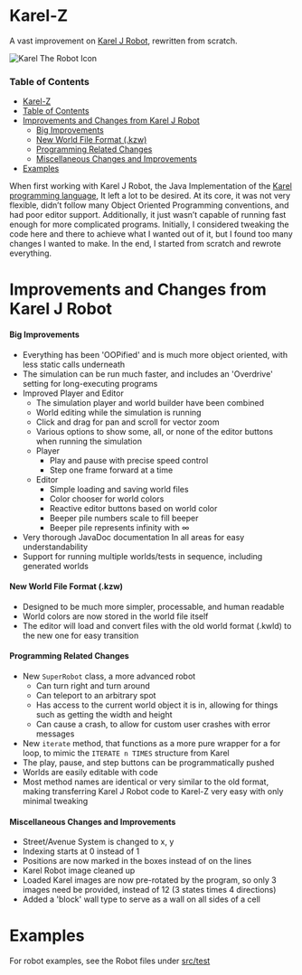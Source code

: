 # Karel-Z

A vast improvement on [Karel J Robot](https://csis.pace.edu/~bergin/KarelJava2ed/karelexperimental.html), rewritten from scratch.

![Karel The Robot Icon](https://raw.githubusercontent.com/starwarswii/Karel-Z/master/src/resources/icon.png)

### Table of Contents
* [Karel-Z](#karel-z)
* [Table of Contents](#table-of-contents)
* [Improvements and Changes from Karel J Robot](#improvements-and-changes-from-karel-j-robot)
  * [Big Improvements](#big-improvements)
  * [New World File Format (.kzw)](#new-world-file-format-kzw)
  * [Programming Related Changes](#programming-related-changes)
  * [Miscellaneous Changes and Improvements](#miscellaneous-changes-and-improvements)
* [Examples](#examples)

When first working with Karel J Robot, the Java Implementation of the [Karel programming language](https://en.wikipedia.org/wiki/Karel_\(programming_language\)), It left a lot to be desired. At its core, it was not very flexible, didn’t follow many Object Oriented Programming conventions, and had poor editor support. Additionally, it just wasn’t capable of running fast enough for more complicated programs. Initially, I considered tweaking the code here and there to achieve what I wanted out of it, but I found too many changes I wanted to make. In the end, I started from scratch and rewrote everything.

# Improvements and Changes from Karel J Robot

#### Big Improvements
* Everything has been 'OOPified' and is much more object oriented, with less static calls underneath
* The simulation can be run much faster, and includes an 'Overdrive' setting for long-executing programs
* Improved Player and Editor
  * The simulation player and world builder have been combined
  * World editing while the simulation is running
  * Click and drag for pan and scroll for vector zoom
  * Various options to show some, all, or none of the editor buttons when running the simulation
  * Player
    * Play and pause with precise speed control
    * Step one frame forward at a time
  * Editor
    * Simple loading and saving world files
    * Color chooser for world colors
    * Reactive editor buttons based on world color
    * Beeper pile numbers scale to fill beeper
    * Beeper pile represents infinity with ∞
* Very thorough JavaDoc documentation In all areas for easy understandability
* Support for running multiple worlds/tests in sequence, including generated worlds

#### New World File Format (.kzw)
* Designed to be much more simpler, processable, and human readable
* World colors are now stored in the world file itself
* The editor will load and convert files with the old world format (.kwld) to the new one for easy transition

#### Programming Related Changes
* New `SuperRobot` class, a more advanced robot
  * Can turn right and turn around
  * Can teleport to an arbitrary spot
  * Has access to the current world object it is in, allowing for things such as getting the width and height
  * Can cause a crash, to allow for custom user crashes with error messages
* New `iterate` method, that functions as a more pure wrapper for a for loop, to mimic the `ITERATE n TIMES` structure from Karel
* The play, pause, and step buttons can be programmatically pushed
* Worlds are easily editable with code
* Most method names are identical or very similar to the old format, making transferring Karel J Robot code to Karel-Z very easy with only minimal tweaking

#### Miscellaneous Changes and Improvements
* Street/Avenue System is changed to x, y
* Indexing starts at 0 instead of 1
* Positions are now marked in the boxes instead of on the lines
* Karel Robot image cleaned up
* Loaded Karel images are now pre-rotated by the program, so only 3 images need be provided, instead of 12 (3 states times 4 directions)
* Added a 'block' wall type to serve as a wall on all sides of a cell

# Examples

For robot examples, see the Robot files under [src/test](https://github.com/starwarswii/Karel-Z/tree/master/src/test)
